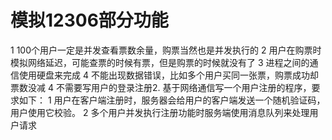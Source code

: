 # 模拟12306部分功能
1 100个用户一定是并发查看票数余量，购票当然也是并发执行的           2 用户在购票时模拟网络延迟，可能查票的时候有票，但是购票的时候就没有了           3 进程之间的通信使用硬盘来完成           4 不能出现数据错误，比如多个用户买同一张票，购票成功却票数没减           4 不需要写用户的登录注册2. 基于网络通信写一个用户注册的程序，要求如下：           1 用户在客户端注册时，服务器会给用户的客户端发送一个随机验证码，用户使用它校验。           2 多个用户并发执行注册功能时服务端使用消息队列来处理用户请求
